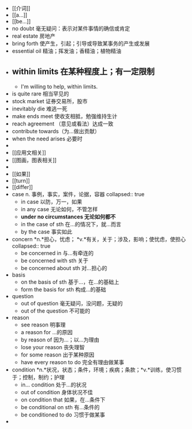 - [[介词]]
- [[a...]]
- [[be...]]
- no doubt 毫无疑问：表示对某件事情的确信或肯定
- real estate 房地产
- bring forth 使产生，引起；引导或导致某事务的产生或发展
- essential oil 精油；挥发油；香精油；植物精油
- within limits 在某种程度上；有一定限制
	-
	- I'm willing to help, within limits.
- is quite rare 相当罕见的
- stock market 证券交易所，股市
- inevitably die 难逃一死
- make ends meet 使收支相抵，勉强维持生计
- reach agreement （意见或看法）达成一致
- contribute towards（为...做出贡献）
- when the need arises 必要时
-
- [[应用文相关]]
- [[图画，图表相关]]
-
- [[如果]]
- [[turn]]
- [[differ]]
- case n. 事例，事实，案件，论据，容器
  collapsed:: true
	- in case 以防，万一，如果
	- in any case 无论如何，不管怎样
	- **under no circumstances 无论如何都不**
	- in the case of sth 在...的情况下，就...而言
	- by the case 事实如此
- concern *n.*担心，忧虑； *v.*有关，关于；涉及，影响；使忧虑，使担心
  collapsed:: true
	- be concerned in 与...有牵连的
	- be concerned with sth 关于
	- be concerned about sth 对...担心的
- basis
	- on the basis of sth 基于...，在...的基础上
	- form the basis for sth 构成...的基础
- question
	- out of question 毫无疑问，没问题，无疑的
	- out of the question 不可能的
- reason
	- see reason 明事理
	- a reason for ...的原因
	- by reason of 因为...；以...为理由
	- lose your reason 丧失理智
	- for some reason 出于某种原因
	- have every reason to do 完全有理由做某事
- condition *n.*状况，状态；条件，环境；疾病；条款；*v.*训练，使习惯于；控制，制约；护理
	- in... condition 处于...的状况
	- out of condition 身体状况不佳
	- on condition that 如果，在...条件下
	- be conditional on sth 有...条件的
	- be conditioned to do 习惯于做某事
-